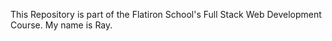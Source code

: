 This Repository is part of the Flatiron School's Full Stack Web Development Course. My name is Ray.
